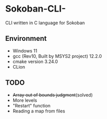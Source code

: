 # Sokoban-CLI-
CLI written in C language for Sokoban

## Environment
+ Windows 11 
+ gcc (Rev10, Built by MSYS2 project) 12.2.0
+ cmake version 3.24.0
+ CLion

## TODO
+ ~~Array out of bounds judgment~~(solved)
+ More levels
+ "Restart" function
+ Reading a map from files
